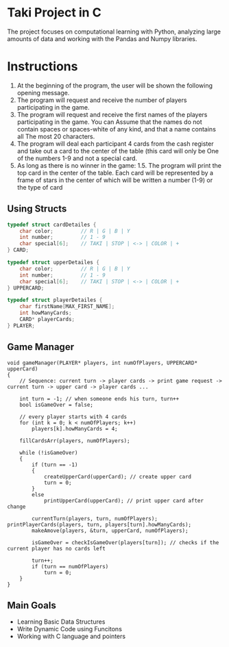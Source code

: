 # Taki Project in C

The project focuses on computational learning with Python, analyzing large amounts of data and working with the Pandas and Numpy libraries. 
# Instructions

1. At the beginning of the program, the user will be shown the following opening message.
2. The program will request and receive the number of players participating in the game.
3. The program will request and receive the first names of the players participating in the game. You can
Assume that the names do not contain spaces or spaces-white of any kind, and that a name contains all
The most 20 characters.
4. The program will deal each participant 4 cards from the cash register and take out a card to the center of the table (this card will only be
One of the numbers 1-9 and not a special card.
5. As long as there is no winner in the game:
1.5. The program will print the top card in the center of the table.
Each card will be represented by a frame of stars in the center of which will be written a number (1-9) or the type of card



## Using Structs 

```c
typedef struct cardDetailes {
	char color;			// R | G | B | Y
	int number;			// 1 - 9
	char special[6];	// TAKI | STOP | <-> | COLOR | +
} CARD;

typedef struct upperDetailes {
	char color;			// R | G | B | Y
	int number;			// 1 - 9
	char special[6];	// TAKI | STOP | <-> | COLOR | +
} UPPERCARD;

typedef struct playerDetailes {
	char firstName[MAX_FIRST_NAME];
	int howManyCards;
	CARD* playerCards;
} PLAYER;

```
## Game Manager

```
void gameManager(PLAYER* players, int numOfPlayers, UPPERCARD* upperCard)
{
	// Sequence: current turn -> player cards -> print game request -> current turn -> upper card -> player cards ...

	int turn = -1; // when someone ends his turn, turn++
	bool isGameOver = false;

	// every player starts with 4 cards
	for (int k = 0; k < numOfPlayers; k++)
		players[k].howManyCards = 4;

	fillCardsArr(players, numOfPlayers);

	while (!isGameOver)
	{
		if (turn == -1)
		{
			createUpperCard(upperCard); // create upper card 
			turn = 0;
		}
		else
			printUpperCard(upperCard); // print upper card after change 

		currentTurn(players, turn, numOfPlayers);		printPlayerCards(players, turn, players[turn].howManyCards);
		makeAmove(players, &turn, upperCard, numOfPlayers);

		isGameOver = checkIsGameOver(players[turn]); // checks if the current player has no cards left

		turn++;
		if (turn == numOfPlayers)
			turn = 0;
	}
}
```


## Main Goals

- Learning Basic Data Structures
- Write Dynamic Code using Funcitons
- Working with C language and pointers
